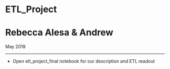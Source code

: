# ETL_Project
# Rebecca Alesa & Andrew
May 2019
<hr>

- Open etl_project_final notebook for our description and ETL readout
